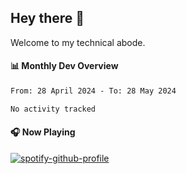 ## Hey there 👋

Welcome to my technical abode.

#### 📊 Monthly Dev Overview
<!--START_SECTION:waka-->

```txt
From: 28 April 2024 - To: 28 May 2024

No activity tracked
```

<!--END_SECTION:waka-->

#### 🎧 Now Playing

[![spotify-github-profile](https://spotify-github-profile.vercel.app/api/view?uid=james2mid&cover_image=true&theme=natemoo-re)](https://open.spotify.com/user/james2mid?si=2b3baf2b09cb499e)
